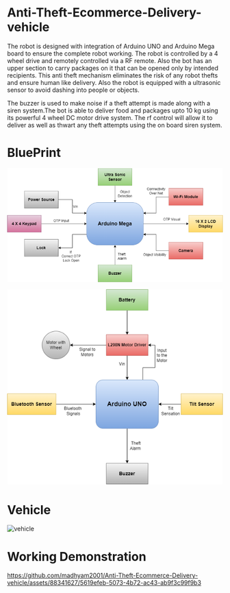 # Anti-Theft-Ecommerce-Delivery-vehicle
The robot is designed with integration of Arduino UNO and Arduino Mega board to ensure the complete robot working. The robot is controlled by a 4 wheel drive and remotely controlled via a RF remote. Also the bot has an upper section to carry packages on it that can be opened only by intended recipients. This anti theft mechanism eliminates the risk of any robot thefts and ensure human like delivery. Also the robot is equipped with a ultrasonic sensor to avoid dashing into people or objects.

The buzzer is used to make noise if a theft attempt is made along with a siren system.The bot is able to deliver food and packages upto 10 kg using its powerful 4 wheel DC motor drive system. The rf control will allow it to deliver as well as thwart any theft attempts using the on board siren system.

# BluePrint
![Arduino_Mega_Connection](https://github.com/madhyam2001/Anti-Theft-Ecommerce-Delivery-vehicle/blob/master/Images/Arduino_Mega_Connection.png)


![ArduinoUno_Connection](https://github.com/madhyam2001/Anti-Theft-Ecommerce-Delivery-vehicle/blob/master/Images/ArduinoUno_Connection.png)

# Vehicle
![vehicle](https://github.com/madhyam2001/Anti-Theft-Ecommerce-Delivery-vehicle/assets/88341627/945596f4-71ce-424b-9835-6e35014db8d7)


# Working Demonstration


https://github.com/madhyam2001/Anti-Theft-Ecommerce-Delivery-vehicle/assets/88341627/5619efeb-5073-4b72-ac43-ab9f3c99f9b3


